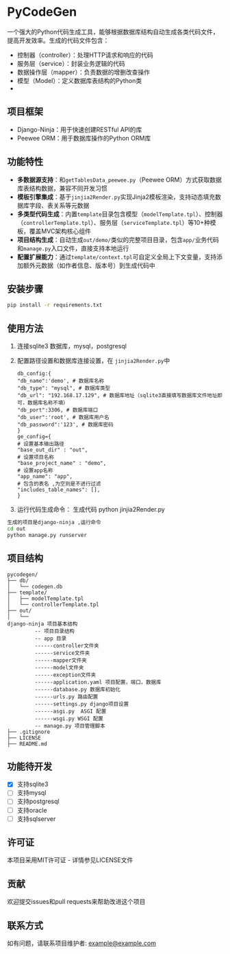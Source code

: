 # PyCodeGen

一个强大的Python代码生成工具，能够根据数据库结构自动生成各类代码文件，提高开发效率。生成的代码文件包含：

- 控制器（controller）：处理HTTP请求和响应的代码
- 服务层（service）：封装业务逻辑的代码
- 数据操作层（mapper）：负责数据的增删改查操作
- 模型（Model）：定义数据库表结构的Python类
-

## 项目框架

- Django-Ninja：用于快速创建RESTful API的库
- Peewee ORM：用于数据库操作的Python ORM库

## 功能特性

- **多数据源支持**：和`getTablesData_peewee.py`（Peewee ORM）方式获取数据库表结构数据，兼容不同开发习惯
- **模板引擎集成**：基于`jinjia2Render.py`实现Jinja2模板渲染，支持动态填充数据库字段、表关系等元数据
- **多类型代码生成**：内置`template`目录包含模型（`modelTemplate.tpl`）、控制器（`controllerTemplate.tpl`）、服务层（`serviceTemplate.tpl`）等10+种模板，覆盖MVC架构核心组件
- **项目结构生成**：自动生成`out/demo/`类似的完整项目目录，包含`app/`业务代码和`manage.py`入口文件，直接支持本地运行
- **配置扩展能力**：通过`template/context.tpl`可自定义全局上下文变量，支持添加额外元数据（如作者信息、版本号）到生成代码中

## 安装步骤

```bash
pip install -r requirements.txt
```

## 使用方法

1. 连接sqlite3 数据库，mysql，postgresql
2. 配置路径设置和数据库连接设置，在 `jinjia2Render.py`中

   ```
   db_config:{
   "db_name":'demo', # 数据库名称
   "db_type": "mysql", # 数据库类型
   "db_url": "192.168.17.129", # 数据库地址（sqlite3直接填写数据库文件地址即可，数据库名称不填）
   "db_port":3306, # 数据库端口
   "db_user":'root', # 数据库用户名
   "db_password":'123', # 数据库密码
   }
   ge_config={
   # 设置基本输出路径
   "base_out_dir" : "out",
   # 设置项目名称
   "base_project_name" : "demo",
   # 设置app名称
   "app_name": "app",
   # 包含的表名 ,为空则是不进行过滤
   "includes_table_names": [],
   }
   ```
3. 运行代码生成命令：
   生成代码
   python jinjia2Render.py

```bash
生成的项目是django-ninja ,运行命令
cd out
python manage.py runserver
```

## 项目结构

```
pycodegen/
├── db/
│   └── codegen.db
├── template/
│   ├── modelTemplate.tpl
│   └── controllerTemplate.tpl
├── out/
│   └──  
django-ninja 项目基本结构
         -- 项目目录结构
         -- app 目录
         ------controller文件夹
         ------service文件夹
         ------mapper文件夹
         ------model文件夹
         ------exception文件夹
         ------application.yaml 项目配置，端口，数据库
         ------database.py 数据库初始化
         ------urls.py 路由配置
         ------settings.py django项目设置
         ------asgi.py  ASGI 配置
         ------wsgi.py WSGI 配置
         -- manage.py 项目管理脚本
├── .gitignore
├── LICENSE
├── README.md

```

## 功能待开发

- [X] 支持sqlite3
- [ ] 支持mysql
- [ ] 支持postgresql
- [ ] 支持oracle
- [ ] 支持sqlserver

## 许可证

本项目采用MIT许可证 - 详情参见LICENSE文件

## 贡献

欢迎提交issues和pull requests来帮助改进这个项目

## 联系方式

如有问题，请联系项目维护者: example@example.com
